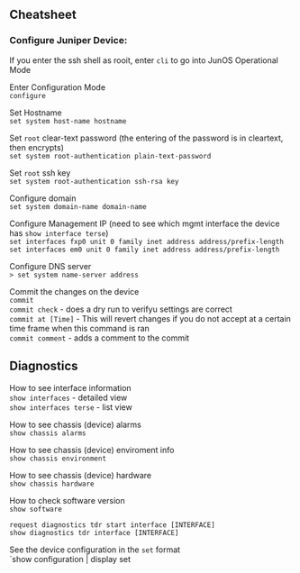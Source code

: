 ## Cheatsheet

### Configure Juniper Device:
If you enter the ssh shell as rooit, enter `cli` to go into JunOS Operational Mode

Enter Configuration Mode <br />
`configure` <br />

Set Hostname <br />
`set system host-name hostname` <br />

Set `root` clear-text password (the entering of the password is in cleartext, then encrypts) <br />
`set system root-authentication plain-text-password` <br />

Set `root` ssh key <br />
`set system root-authentication ssh-rsa key` <br />

Configure domain  <br />
`set system domain-name domain-name` <br />

Configure Management IP (need to see which mgmt interface the device has `show interface terse`) <br />
`set interfaces fxp0 unit 0 family inet address address/prefix-length` <br />
`set interfaces em0 unit 0 family inet address address/prefix-length` <br />

Configure DNS server <br />
`> set system name-server address` <br />

Commit the changes on the device <br />
`commit` <br />
`commit check` - does a dry run to verifyu settings are correct <br />
`commit at [Time]` - This will revert changes if you do not accept at a certain time frame when this command is ran <br />
`commit comment` - adds a comment to the commit <br />

## Diagnostics
How to see interface information <br />
`show interfaces` - detailed view <br />
`show interfaces terse` - list view <br />

How to see chassis (device) alarms <br />
`show chassis alarms` <br />

How to see chassis (device) enviroment info <br />
`show chassis environment` <br />

How to see chassis (device) hardware <br />
`show chassis hardware` <br />

How to check software version <br />
`show software` <br />

`request diagnostics tdr start interface [INTERFACE]` <br />
`show diagnostics tdr interface [INTERFACE]` <br />

See the device configuration in the `set` format <br />
`show configuration | display set<br />
